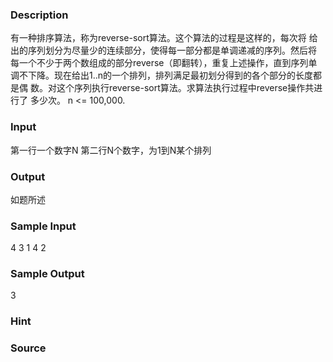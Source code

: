 
### Description
有一种排序算法，称为reverse-sort算法。这个算法的过程是这样的，每次将
给出的序列划分为尽量少的连续部分，使得每一部分都是单调递减的序列。然后将
每一个不少于两个数组成的部分reverse（即翻转），重复上述操作，直到序列单
调不下降。现在给出1..n的一个排列，排列满足最初划分得到的各个部分的长度都是偶
数。对这个序列执行reverse-sort算法。求算法执行过程中reverse操作共进行了
多少次。 
n <= 100,000. 

### Input
第一行一个数字N
第二行N个数字，为1到N某个排列
### Output
如题所述
### Sample Input
4
3 1 4 2
### Sample Output
3
### Hint

### Source
